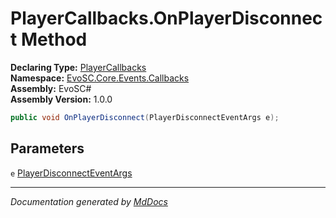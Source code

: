 ﻿<!--  
  <auto-generated>   
    The contents of this file were generated by a tool.  
    Changes to this file may be list if the file is regenerated  
  </auto-generated>   
-->

# PlayerCallbacks.OnPlayerDisconnect Method

**Declaring Type:** [PlayerCallbacks](../index.md)  
**Namespace:** [EvoSC.Core.Events.Callbacks](../../index.md)  
**Assembly:** EvoSC\#  
**Assembly Version:** 1.0.0

```csharp
public void OnPlayerDisconnect(PlayerDisconnectEventArgs e);
```

## Parameters

`e`  [PlayerDisconnectEventArgs](../../Args/PlayerDisconnectEventArgs/index.md)

___

*Documentation generated by [MdDocs](https://github.com/ap0llo/mddocs)*
